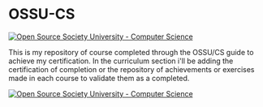 # OSSU-CS

[![Open Source Society University - Computer Science](https://img.shields.io/badge/OSSU-computer--science-blue.svg)](https://github.com/ossu/computer-science)

This is my repository of course completed through the OSSU/CS guide to achieve my certification.
In the curriculum section i'll be adding the certification of completion or the repository of achievements or exercises made in each course to validate them as a completed.

<p>
   <a href="https://github.com/ossu/computer-science">
	<img alt="Open Source Society University - Computer Science" src="https://img.shields.io/badge/OSSU-computer--science-blue.svg">
  </a>
</p>
